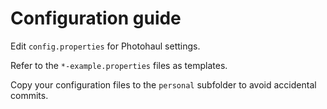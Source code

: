 # Configuration guide

Edit `config.properties` for Photohaul settings.

Refer to the `*-example.properties` files as templates.

Copy your configuration files to the `personal` subfolder to avoid accidental commits.
